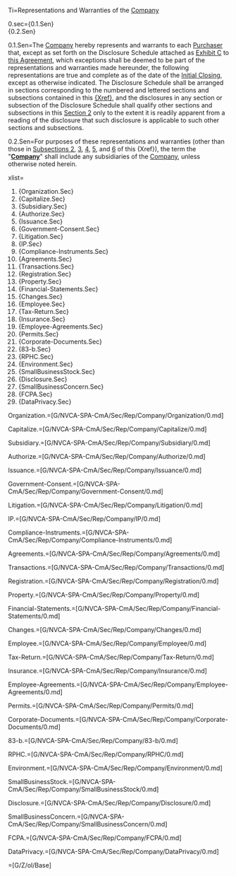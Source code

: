 Ti=Representations and Warranties of the <a href='#Def.Company.sec' class='definedterm'>Company</a>

0.sec={0.1.Sen}<br>{0.2.Sen}

0.1.Sen=The <a href='#Def.Company.sec' class='definedterm'>Company</a> hereby represents and warrants to each <a href='#Def.Purchaser.sec' class='definedterm'>Purchaser</a> that, except as set forth on the Disclosure Schedule attached as <u>Exhibit C</u> to <a href='#Def.Agreement.sec' class='definedterm'>this Agreement</a>, which exceptions shall be deemed to be part of the representations and warranties made hereunder, the following representations are true and complete as of the date of the <a href='#Def.Initial_Closing.sec' class='definedterm'>Initial Closing</a>, except as otherwise indicated. The Disclosure Schedule shall be arranged in sections corresponding to the numbered and lettered sections and subsections contained in this <u>{Xref}</u>, and the disclosures in any section or subsection of the Disclosure Schedule shall qualify other sections and subsections in this <u>Section 2</u> only to the extent it is readily apparent from a reading of the disclosure that such disclosure is applicable to such other sections and subsections.

0.2.Sen=For purposes of these representations and warranties (other than those in <u>Subsections 2</u>, <u>3</u>, <u>4</u>, <u>5</u>, and <u>6</u> of this {Xref}), the term the "<strong><a href='#Def.Company.sec' class='definedterm'>Company</a></strong>" shall include any subsidiaries of the <a href='#Def.Company.sec' class='definedterm'>Company</a>, unless otherwise noted herein.

xlist=<ol><li>{Organization.Sec}<li>{Capitalize.Sec}<li>{Subsidiary.Sec}<li>{Authorize.Sec}<li>{Issuance.Sec}<li>{Government-Consent.Sec}<li>{Litigation.Sec}<li>{IP.Sec}<li>{Compliance-Instruments.Sec}<li>{Agreements.Sec}<li>{Transactions.Sec}<li>{Registration.Sec}<li>{Property.Sec}<li>{Financial-Statements.Sec}<li>{Changes.Sec}<li>{Employee.Sec}<li>{Tax-Return.Sec}<li>{Insurance.Sec}<li>{Employee-Agreements.Sec}<li>{Permits.Sec}<li>{Corporate-Documents.Sec}<li>{83-b.Sec}<li>{RPHC.Sec}<li>{Environment.Sec}<li>{SmallBusinessStock.Sec}<li>{Disclosure.Sec}<li>{SmallBusinessConcern.Sec}<li>{FCPA.Sec}<li>{DataPrivacy.Sec}</ol>

Organization.=[G/NVCA-SPA-CmA/Sec/Rep/Company/Organization/0.md]

Capitalize.=[G/NVCA-SPA-CmA/Sec/Rep/Company/Capitalize/0.md]

Subsidiary.=[G/NVCA-SPA-CmA/Sec/Rep/Company/Subsidiary/0.md]

Authorize.=[G/NVCA-SPA-CmA/Sec/Rep/Company/Authorize/0.md]

Issuance.=[G/NVCA-SPA-CmA/Sec/Rep/Company/Issuance/0.md]

Government-Consent.=[G/NVCA-SPA-CmA/Sec/Rep/Company/Government-Consent/0.md]

Litigation.=[G/NVCA-SPA-CmA/Sec/Rep/Company/Litigation/0.md]

IP.=[G/NVCA-SPA-CmA/Sec/Rep/Company/IP/0.md]

Compliance-Instruments.=[G/NVCA-SPA-CmA/Sec/Rep/Company/Compliance-Instruments/0.md]

Agreements.=[G/NVCA-SPA-CmA/Sec/Rep/Company/Agreements/0.md]

Transactions.=[G/NVCA-SPA-CmA/Sec/Rep/Company/Transactions/0.md]

Registration.=[G/NVCA-SPA-CmA/Sec/Rep/Company/Registration/0.md]

Property.=[G/NVCA-SPA-CmA/Sec/Rep/Company/Property/0.md]

Financial-Statements.=[G/NVCA-SPA-CmA/Sec/Rep/Company/Financial-Statements/0.md]

Changes.=[G/NVCA-SPA-CmA/Sec/Rep/Company/Changes/0.md]

Employee.=[G/NVCA-SPA-CmA/Sec/Rep/Company/Employee/0.md]

Tax-Return.=[G/NVCA-SPA-CmA/Sec/Rep/Company/Tax-Return/0.md]

Insurance.=[G/NVCA-SPA-CmA/Sec/Rep/Company/Insurance/0.md]

Employee-Agreements.=[G/NVCA-SPA-CmA/Sec/Rep/Company/Employee-Agreements/0.md]

Permits.=[G/NVCA-SPA-CmA/Sec/Rep/Company/Permits/0.md]

Corporate-Documents.=[G/NVCA-SPA-CmA/Sec/Rep/Company/Corporate-Documents/0.md]

83-b.=[G/NVCA-SPA-CmA/Sec/Rep/Company/83-b/0.md]

RPHC.=[G/NVCA-SPA-CmA/Sec/Rep/Company/RPHC/0.md]

Environment.=[G/NVCA-SPA-CmA/Sec/Rep/Company/Environment/0.md]

SmallBusinessStock.=[G/NVCA-SPA-CmA/Sec/Rep/Company/SmallBusinessStock/0.md]

Disclosure.=[G/NVCA-SPA-CmA/Sec/Rep/Company/Disclosure/0.md]

SmallBusinessConcern.=[G/NVCA-SPA-CmA/Sec/Rep/Company/SmallBusinessConcern/0.md]

FCPA.=[G/NVCA-SPA-CmA/Sec/Rep/Company/FCPA/0.md]

DataPrivacy.=[G/NVCA-SPA-CmA/Sec/Rep/Company/DataPrivacy/0.md]

=[G/Z/ol/Base]
